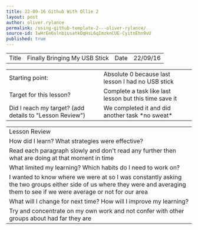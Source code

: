 ```yaml
---
title: 22-09-16 Github With Ollie 2
layout: post
author: oliver.rylance
permalink: /using-github-template-2---oliver-rylance/
source-id: 1wHrEe6vlnbiusatkDqHsL6qImzknCUE-CyitnEhn9vU
published: true
---
```

<table>
  <tr>
    <td>Title</td>
    <td>Finally Bringing My USB Stick</td>
    <td>Date</td>
    <td>22/09/16</td>
  </tr>
</table>

<p> </p>

<table>
  <tr>
    <td>Starting point:</td>
    <td>Absolute 0 because last lesson I had no USB stick</td>
  </tr>
  <tr>
    <td>Target for this lesson?</td>
    <td>Complete a task like last lesson but this time save it</td>
  </tr>
  <tr>
    <td>Did I reach my target? 
(add details to "Lesson Review")</td>
    <td>We completed it and did another task *no sweat*</td>
  </tr>
</table>

<p> </p>

<table>
  <tr>
    <td>Lesson Review</td>
  </tr>
  <tr>
    <td>How did I learn? What strategies were effective? </td>
  </tr>
  <tr>
    <td>Read each paragraph slowly and don't read any further then what are doing at that moment in time</td>
  </tr>
  <tr>
    <td>What limited my learning? Which habits do I need to work on? </td>
  </tr>
  <tr>
    <td>I wanted to know where we were at so I was constantly asking the two groups either side of us where they were and averaging them to see if we were average or not for our area</td>
  </tr>
  <tr>
    <td>What will I change for next time? How will I improve my learning?</td>
  </tr>
  <tr>
    <td>Try and concentrate on my own work and not confer with other groups about had far they are</td>
  </tr>
</table>

<p> </p>
